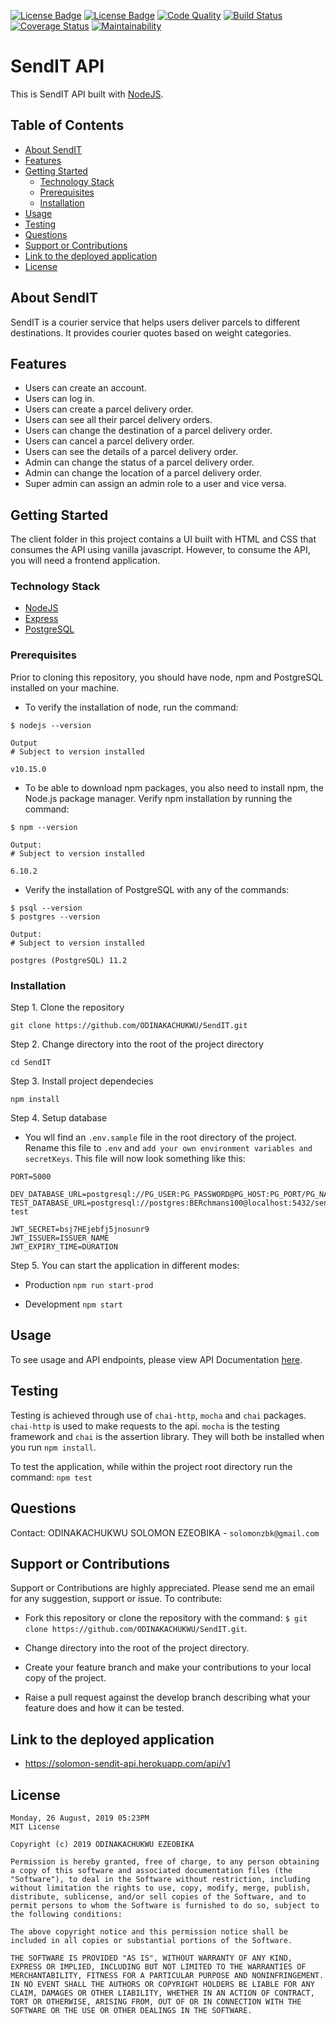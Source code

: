[![License Badge](https://img.shields.io/badge/license-ISC-9cf.svg)](https://opensource.org/licenses/MIT)
[![License Badge](https://img.shields.io/badge/license-MIT-blue.svg)](https://opensource.org/licenses/MIT)
[![Code Quality](https://img.shields.io/badge/Protected_by-Hound-a873d1.svg)](https://houndci.com)
[![Build Status](https://travis-ci.org/ODINAKACHUKWU/SendIT.svg?branch=develop)](https://travis-ci.org/ODINAKACHUKWU/SendIT)
[![Coverage Status](https://coveralls.io/repos/github/ODINAKACHUKWU/SendIT/badge.svg?branch=develop)](https://coveralls.io/github/ODINAKACHUKWU/SendIT?branch=develop)
[![Maintainability](https://api.codeclimate.com/v1/badges/0af4f56620958ae7224a/maintainability)](https://codeclimate.com/github/ODINAKACHUKWU/SendIT/maintainability)

# SendIT API

This is SendIT API built with [NodeJS](https://nodejs.org/). 

## Table of Contents

- [About SendIT](#About-SendIT "Goto About-SendIT")
- [Features](#Features "Goto Features")
- [Getting Started](#Getting-Started "Goto Getting-Started")
  - [Technology Stack](#Technology-Stack "Goto Technology-Stack")
  - [Prerequisites](#Prerequisites "Goto Prerequisites")
  - [Installation](#Installation "Goto Installation")
- [Usage](#Usage "Goto Usage")
- [Testing](#Testing "Goto Testing")
- [Questions](#Questions "Goto Questions")
- [Support or Contributions](#Support-or-Contributions "Goto Support-or-Contributions")
- [Link to the deployed application](#Link-to-the-deployed-application "Goto Link to the deployed application")
- [License](#License "Goto License")

## About SendIT

SendIT is a courier service that helps users deliver parcels to different destinations. It provides courier quotes based on weight categories.

## Features

- Users can create an account.
- Users can log in.
- Users can create a parcel delivery order.
- Users can see all their parcel delivery orders.
- Users can change the destination of a parcel delivery order.
- Users can cancel a parcel delivery order.
- Users can see the details of a parcel delivery order.
- Admin can change the status of a parcel delivery order.
- Admin can change the location of a parcel delivery order.
- Super admin can assign an admin role to a user and vice versa.

## Getting Started

The client folder in this project contains a UI built with HTML and CSS that consumes the API using vanilla javascript. However, to consume the API, you will need a frontend application.

### Technology Stack

- [NodeJS](https://nodejs.org/)
- [Express](https://expressjs.com/)
- [PostgreSQL](https://www.postgresql.org)

### Prerequisites

Prior to cloning this repository, you should have node, npm and PostgreSQL installed on your machine.

- To verify the installation of node, run the command:
```
$ nodejs --version
```
```
Output
# Subject to version installed

v10.15.0
```
- To be able to download npm packages, you also need to install npm, the Node.js package manager. Verify npm installation by running the command:

```
$ npm --version
```
```
Output:
# Subject to version installed

6.10.2
```
- Verify the installation of PostgreSQL with any of the commands:
```
$ psql --version
$ postgres --version
```
```
Output:
# Subject to version installed

postgres (PostgreSQL) 11.2
```

### Installation

Step 1. Clone the repository
```
git clone https://github.com/ODINAKACHUKWU/SendIT.git
```
Step 2. Change directory into the root of the project directory
```
cd SendIT
```
Step 3. Install project dependecies
```
npm install
```
Step 4. Setup database
- You wll find an `.env.sample` file in the root directory of the project. Rename this file to `.env` and `add your own environment variables and secretKeys`. This file will now look something like this:
```JS
PORT=5000

DEV_DATABASE_URL=postgresql://PG_USER:PG_PASSWORD@PG_HOST:PG_PORT/PG_NAME
TEST_DATABASE_URL=postgresql://postgres:BERchmans100@localhost:5432/sendit-test

JWT_SECRET=bsj7HEjebfj5jnosunr9
JWT_ISSUER=ISSUER_NAME
JWT_EXPIRY_TIME=DURATION
```
Step 5. You can start the application in different modes:

- Production
`npm run start-prod`

- Development
`npm start`

## Usage

To see usage and API endpoints, please view API Documentation [here](https://solomonezeobika.docs.apiary.io/).

## Testing

Testing is achieved through use of `chai-http`, `mocha` and `chai` packages. `chai-http` is used to make requests to the api. `mocha` is the testing framework and `chai` is the assertion library. They will both be installed when you run `npm install`.

To test the application, while within the project root directory run the command:
`npm test` 

## Questions

Contact: ODINAKACHUKWU SOLOMON EZEOBIKA - `solomonzbk@gmail.com`

## Support or Contributions

Support or Contributions are highly appreciated. Please send me an email for any suggestion, support or issue. To contribute:

- Fork this repository or clone the repository with the command:
   `$ git clone https://github.com/ODINAKACHUKWU/SendIT.git`.

- Change directory into the root of the project directory.

- Create your feature branch and make your contributions to your local copy of the project.

- Raise a pull request against the develop branch describing what your feature does and how it can be tested.

## Link to the deployed application

- https://solomon-sendit-api.herokuapp.com/api/v1

## License
```
Monday, 26 August, 2019 05:23PM 
MIT License

Copyright (c) 2019 ODINAKACHUKWU EZEOBIKA

Permission is hereby granted, free of charge, to any person obtaining a copy of this software and associated documentation files (the "Software"), to deal in the Software without restriction, including without limitation the rights to use, copy, modify, merge, publish, distribute, sublicense, and/or sell copies of the Software, and to permit persons to whom the Software is furnished to do so, subject to the following conditions:

The above copyright notice and this permission notice shall be included in all copies or substantial portions of the Software.

THE SOFTWARE IS PROVIDED "AS IS", WITHOUT WARRANTY OF ANY KIND, EXPRESS OR IMPLIED, INCLUDING BUT NOT LIMITED TO THE WARRANTIES OF MERCHANTABILITY, FITNESS FOR A PARTICULAR PURPOSE AND NONINFRINGEMENT. IN NO EVENT SHALL THE AUTHORS OR COPYRIGHT HOLDERS BE LIABLE FOR ANY CLAIM, DAMAGES OR OTHER LIABILITY, WHETHER IN AN ACTION OF CONTRACT, TORT OR OTHERWISE, ARISING FROM, OUT OF OR IN CONNECTION WITH THE SOFTWARE OR THE USE OR OTHER DEALINGS IN THE SOFTWARE.
```
